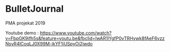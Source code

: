 # BulletJournal
PMA projekat 2019

Youtube demo : https://www.youtube.com/watch?v=FbpGK9ifh5s&feature=youtu.be&fbclid=IwAR1lYgfP0vTRHywk8fAeF6vzzNsyR4lCoqLJ0X99M-ikYF1jUSpyOi2jwdo
